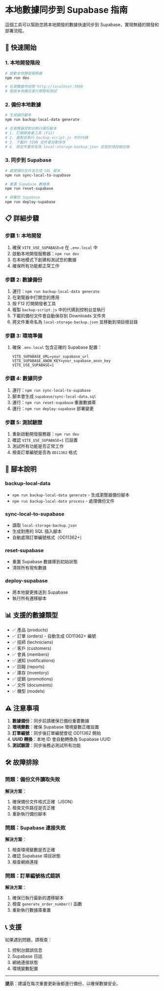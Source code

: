 # 本地數據同步到 Supabase 指南

這個工具可以幫助您將本地開發的數據快速同步到 Supabase，實現無縫的開發和部署流程。

## 🚀 快速開始

### 1. 本地開發階段
```bash
# 啟動本地開發服務器
npm run dev

# 在瀏覽器中訪問 http://localhost:3000
# 使用本地模式進行開發和測試
```

### 2. 備份本地數據
```bash
# 生成備份腳本
npm run backup-local-data generate

# 在瀏覽器控制台執行備份腳本
# 1. 打開開發者工具 (F12)
# 2. 複製並執行 backup-script.js 中的代碼
# 3. 下載的 JSON 文件會自動保存
# 4. 將文件重命名為 local-storage-backup.json 並放到項目根目錄
```

### 3. 同步到 Supabase
```bash
# 處理備份文件並生成 SQL 腳本
npm run sync-local-to-supabase

# 重置 Supabase 數據庫
npm run reset-supabase

# 部署到 Supabase
npm run deploy-supabase
```

## 📋 詳細步驟

### 步驟 1: 本地開發
1. 確保 `VITE_USE_SUPABASE=0` 在 `.env.local` 中
2. 啟動本地開發服務器：`npm run dev`
3. 在本地模式下創建和測試您的數據
4. 確保所有功能都正常工作

### 步驟 2: 數據備份
1. 運行：`npm run backup-local-data generate`
2. 在瀏覽器中打開您的應用
3. 按 F12 打開開發者工具
4. 複製 `backup-script.js` 中的代碼到控制台並執行
5. 下載的備份文件會自動保存到 Downloads 文件夾
6. 將文件重命名為 `local-storage-backup.json` 並移動到項目根目錄

### 步驟 3: 環境準備
1. 確保 `.env.local` 包含正確的 Supabase 配置：
   ```
   VITE_SUPABASE_URL=your_supabase_url
   VITE_SUPABASE_ANON_KEY=your_supabase_anon_key
   VITE_USE_SUPABASE=1
   ```

### 步驟 4: 數據同步
1. 運行：`npm run sync-local-to-supabase`
2. 腳本會生成 `supabase/sync-local-data.sql`
3. 運行：`npm run reset-supabase` 重置數據庫
4. 運行：`npm run deploy-supabase` 部署變更

### 步驟 5: 測試驗證
1. 重新啟動開發服務器：`npm run dev`
2. 確認 `VITE_USE_SUPABASE=1` 已設置
3. 測試所有功能是否正常工作
4. 檢查訂單編號是否為 `OD11362` 格式

## 🔧 腳本說明

### backup-local-data
- `npm run backup-local-data generate` - 生成瀏覽器備份腳本
- `npm run backup-local-data process` - 處理備份文件

### sync-local-to-supabase
- 讀取 `local-storage-backup.json`
- 生成對應的 SQL 插入腳本
- 自動處理訂單編號格式（OD11362+）

### reset-supabase
- 重置 Supabase 數據庫到初始狀態
- 清除所有現有數據

### deploy-supabase
- 將本地變更推送到 Supabase
- 執行所有遷移腳本

## 📊 支援的數據類型

- ✅ 產品 (products)
- ✅ 訂單 (orders) - 自動生成 OD11362+ 編號
- ✅ 技師 (technicians)
- ✅ 客戶 (customers)
- ✅ 會員 (members)
- ✅ 通知 (notifications)
- ✅ 回報 (reports)
- ✅ 庫存 (inventory)
- ✅ 促銷 (promotions)
- ✅ 文件 (documents)
- ✅ 機型 (models)

## ⚠️ 注意事項

1. **數據備份**：同步前請確保已備份重要數據
2. **環境變數**：確保 Supabase 環境變數正確設置
3. **訂單編號**：同步後訂單編號會從 OD11362 開始
4. **UUID 轉換**：本地 ID 會自動轉換為 Supabase UUID
5. **測試驗證**：同步後務必測試所有功能

## 🛠️ 故障排除

### 問題：備份文件讀取失敗
**解決方案**：
1. 確保備份文件格式正確（JSON）
2. 檢查文件路徑是否正確
3. 重新執行備份腳本

### 問題：Supabase 連接失敗
**解決方案**：
1. 檢查環境變數是否正確
2. 確認 Supabase 項目狀態
3. 檢查網絡連接

### 問題：訂單編號格式錯誤
**解決方案**：
1. 確保已執行最新的遷移腳本
2. 檢查 `generate_order_number()` 函數
3. 重新執行數據庫重置

## 📞 支援

如果遇到問題，請檢查：
1. 控制台錯誤信息
2. Supabase 日誌
3. 網絡連接狀態
4. 環境變數配置

---

**提示**：建議在每次重要更新後都進行備份，以確保數據安全。
